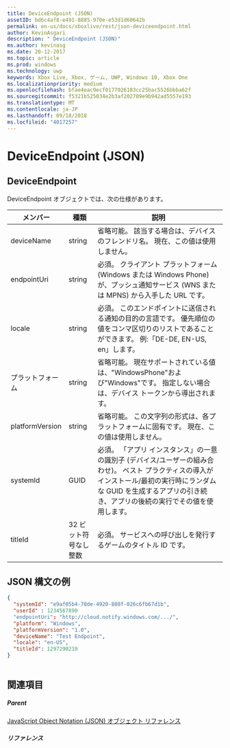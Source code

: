 ```yaml
---
title: DeviceEndpoint (JSON)
assetID: bd6c4af8-e491-8885-970e-e53d1d60642b
permalink: en-us/docs/xboxlive/rest/json-deviceendpoint.html
author: KevinAsgari
description: " DeviceEndpoint (JSON)"
ms.author: kevinasg
ms.date: 20-12-2017
ms.topic: article
ms.prod: windows
ms.technology: uwp
keywords: Xbox Live, Xbox, ゲーム, UWP, Windows 10, Xbox One
ms.localizationpriority: medium
ms.openlocfilehash: bfae4eac9ecf0177026183cc25bac5526bbba62f
ms.sourcegitcommit: f5321b525034e2b3af202709e9b942ad5557e193
ms.translationtype: MT
ms.contentlocale: ja-JP
ms.lasthandoff: 09/18/2018
ms.locfileid: "4017257"
---
```

# <a name="deviceendpoint-json"></a>DeviceEndpoint (JSON)
 
<a id="ID4EO"></a>

 
## <a name="deviceendpoint"></a>DeviceEndpoint
 
DeviceEndpoint オブジェクトでは、次の仕様があります。
 
| メンバー| 種類| 説明| 
| --- | --- | --- | 
| deviceName| string| 省略可能。 該当する場合は、デバイスのフレンドリ名。 現在、この値は使用しません。| 
| endpointUri| string| 必須。 クライアント プラットフォーム (Windows または Windows Phone) が、プッシュ通知サービス (WNS または MPNS) から入手した URL です。| 
| locale| string| 必須。 このエンドポイントに送信される通知の目的の言語です。 優先順位の値をコンマ区切りのリストであることができます。 例:「DE-DE, EN-US, en」します。| 
| プラットフォーム| string| 省略可能。 現在サポートされている値は、"WindowsPhone"および"Windows"です。 指定しない場合は、デバイス トークンから導出されます。| 
| platformVersion| string| 省略可能。 この文字列の形式は、各プラットフォームに固有です。 現在、この値は使用しません。| 
| systemId| GUID| 必須。 「アプリ インスタンス」の一意の識別子 (デバイス/ユーザーの組み合わせ)。 ベスト プラクティスの導入がインストール/最初の実行時にランダムな GUID を生成するアプリの引き続き、アプリの後続の実行でその値を使用します。| 
| titleId| 32 ビット符号なし整数| 必須。 サービスへの呼び出しを発行するゲームのタイトル ID です。| 
  
<a id="ID4EGD"></a>

 
## <a name="sample-json-syntax"></a>JSON 構文の例
 

```json
{
  "systemId": "e9af05b4-70de-4920-880f-026c6fb67d1b",
  "userId" : 1234567890
  "endpointUri": "http://cloud.notify.windows.com/.../",
  "platform": "Windows",
  "platformVersion": "1.0",
  "deviceName": "Test Endpoint",
  "locale": "en-US",
  "titleId": 1297290219
}
    
```

  
<a id="ID4EPD"></a>

 
## <a name="see-also"></a>関連項目
 
<a id="ID4ERD"></a>

 
##### <a name="parent"></a>Parent 

[JavaScript Object Notation (JSON) オブジェクト リファレンス](atoc-xboxlivews-reference-json.md)

  
<a id="ID4E4D"></a>

 
##### <a name="reference"></a>リファレンス   